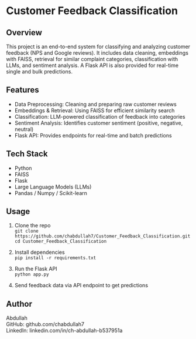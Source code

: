 # Customer Feedback Classification

## Overview
This project is an end-to-end system for classifying and analyzing customer feedback (NPS and Google reviews). It includes data cleaning, embeddings with FAISS, retrieval for similar complaint categories, classification with LLMs, and sentiment analysis. A Flask API is also provided for real-time single and bulk predictions.

## Features
- Data Preprocessing: Cleaning and preparing raw customer reviews  
- Embeddings & Retrieval: Using FAISS for efficient similarity search  
- Classification: LLM-powered classification of feedback into categories  
- Sentiment Analysis: Identifies customer sentiment (positive, negative, neutral)  
- Flask API: Provides endpoints for real-time and batch predictions  

## Tech Stack
- Python  
- FAISS  
- Flask  
- Large Language Models (LLMs)  
- Pandas / Numpy / Scikit-learn  

## Usage
1. Clone the repo  
   `git clone https://github.com/chabdullah7/Customer_Feedback_Classification.git`  
   `cd Customer_Feedback_Classification`  

2. Install dependencies  
   `pip install -r requirements.txt`  

3. Run the Flask API  
   `python app.py`  

4. Send feedback data via API endpoint to get predictions  

## Author
Abdullah  
GitHub: github.com/chabdullah7  
LinkedIn: linkedin.com/in/ch-abdullah-b537951a

